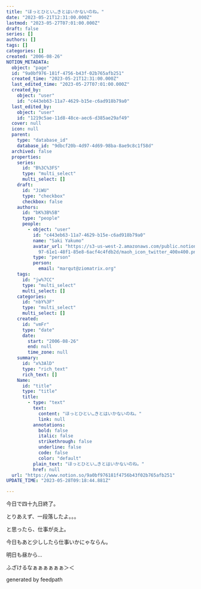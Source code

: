 ```yaml
---
title: "ほっとひとい…きとはいかないのね。"
date: "2023-05-21T12:31:00.000Z"
lastmod: "2023-05-27T07:01:00.000Z"
draft: false
series: []
authors: []
tags: []
categories: []
created: "2006-08-26"
NOTION_METADATA:
  object: "page"
  id: "9a0bf976-181f-4756-b43f-02b765afb251"
  created_time: "2023-05-21T12:31:00.000Z"
  last_edited_time: "2023-05-27T07:01:00.000Z"
  created_by:
    object: "user"
    id: "c443eb63-11a7-4629-b15e-c6ad918b79a0"
  last_edited_by:
    object: "user"
    id: "1219c5ae-11d8-48ce-aec6-d385ae29af49"
  cover: null
  icon: null
  parent:
    type: "database_id"
    database_id: "9dbcf20b-4d97-4d69-98ba-8ae9c8c1f58d"
  archived: false
  properties:
    series:
      id: "B%3C%3FS"
      type: "multi_select"
      multi_select: []
    draft:
      id: "JiWU"
      type: "checkbox"
      checkbox: false
    authors:
      id: "bK%3B%5B"
      type: "people"
      people:
        - object: "user"
          id: "c443eb63-11a7-4629-b15e-c6ad918b79a0"
          name: "Saki Yakumo"
          avatar_url: "https://s3-us-west-2.amazonaws.com/public.notion-static.com/3ad1c4\
            97-61e1-48f1-85e8-6acf4c4fdb2d/maoh_icon_twitter_400x400.png"
          type: "person"
          person:
            email: "marqut@ziomatrix.org"
    tags:
      id: "jw%7CC"
      type: "multi_select"
      multi_select: []
    categories:
      id: "nbY%3F"
      type: "multi_select"
      multi_select: []
    created:
      id: "vmFr"
      type: "date"
      date:
        start: "2006-08-26"
        end: null
        time_zone: null
    summary:
      id: "x%3AlD"
      type: "rich_text"
      rich_text: []
    Name:
      id: "title"
      type: "title"
      title:
        - type: "text"
          text:
            content: "ほっとひとい…きとはいかないのね。"
            link: null
          annotations:
            bold: false
            italic: false
            strikethrough: false
            underline: false
            code: false
            color: "default"
          plain_text: "ほっとひとい…きとはいかないのね。"
          href: null
  url: "https://www.notion.so/9a0bf976181f4756b43f02b765afb251"
UPDATE_TIME: "2023-05-28T09:18:44.881Z"

---
```

<link rel="stylesheet" href="https://cdn.jsdelivr.net/npm/katex@0.16.2/dist/katex.min.css" integrity="sha384-bYdxxUwYipFNohQlHt0bjN/LCpueqWz13HufFEV1SUatKs1cm4L6fFgCi1jT643X" crossorigin="anonymous">


今日で四十九日終了。


とりあえず、一段落したよ。。。


と思ったら、仕事が炎上。


今日もあと少ししたら仕事いかにゃならん。


明日も昼から…


ふざけるなぁぁぁぁぁぁ＞＜


generated by feedpath

